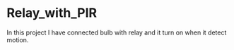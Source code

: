 # Relay_with_PIR
In this project I have connected bulb with relay and it turn on when it detect motion.
